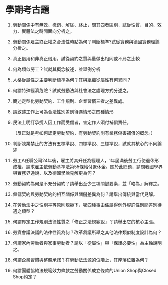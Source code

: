 # 學期考古題

1. 勞動關係中有無效、撤銷、解除、終止，問其四者區別，試從性質、目的、效力、實體法之時間面向分析之。
2. 勞動關係雇主終止權之合法性時點為何？判斷標準?試從實務與德國實務理論分析之。
3. 真正借用和非真正借用，試從契約之質與量做出相同或不局之比較
4. 何為類似勞工？試就其概念敘述，並舉例分析
5. 人格從屬性之主要判斷標準為何？其與組織從屬性有何異同？
6. 何謂特殊經濟危險？試就勞動法與社會法之處理方式分述之。
7. 簡述定型化勞動契約、工作規則、企業習慣三者之差異處。
8. 請敘述工作上可為合法性別差別待遇情形之四種情形
9.  民法上明訂承攬人因工作而受傷者，害定作人須付補償責任。

    （反正就是考如何認定勞動契約，有勞動契約則有業務傷害補償的概念。）
10. 判斷競業禁止的方法有五標準說、四標準說、三標準說，試就其核心的不同論述
11. 勞工A任職公司24年後，雇主將其升任為經理人，1年屆滿後勞工行使退休形成權，請求雇主依勞動基準法第55條給付退休金。關於此問題，請問我國學界與實務界通說、以及德國學說見解更為何？
12. 勞動契約為何是不充分契約？請舉出至少三項關鍵要素，並「略為」解釋之。
13. 僱傭契約與勞動契約的相互關係與關鍵差異為何？請舉出傳統與當代見解。
14. 在勞動法中之性別平等原則規範下，哪四種事由係屬得例外容許性別間差別待遇之類型？
15. 何謂界定工作規則法律性質之「修正之法規範說」？請舉出它的核心主張。
16. 勞資會議決議的法律性質為何？改革芻議所舉之其他法律類似制度設計為何？
17. 何謂家內勞動者與家事勞動者？請以「從屬性」與「保護必要性」為主軸說明之。
18. 何謂企業習慣與整體承諾？在勞動法法源的位階上，其座落位置為何？
19. 何謂團體協約法規範效力條款之勞動關係成立條款的Union Shop與Closed Shop約定？
